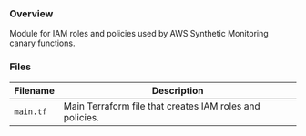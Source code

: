 ### Overview

Module for IAM roles and policies used by AWS Synthetic Monitoring canary functions.

### Files

| Filename            | Description                                                        |
|---------------------|--------------------------------------------------------------------|
| `main.tf`           | Main Terraform file that creates IAM roles and policies.           |
